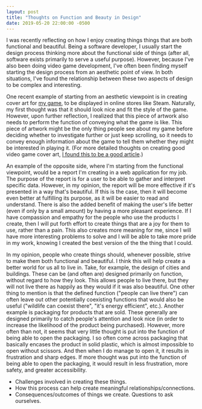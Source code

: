 ```yaml
---
layout: post
title: "Thoughts on Function and Beauty in Design"
date: 2019-05-20 22:00:00 -0500
---
```


I was recently reflecting on how I enjoy creating things things that are both functional and beautiful. Being a software developer, I usually start the design process thinking more about the functional side of things (after all, software exists primarily to serve a useful purpose). However, because I've also been doing video game development, I've often been finding myself starting the design process from an aesthetic point of view. In both situations, I've found the relationship between these two aspects of design to be complex and interesting.

<!--more-->

One recent example of starting from an aesthetic viewpoint is in creating cover art for [my game](https://meticulousmonster.com/bludgeon/), to be displayed in online stores like Steam. Naturally, my first thought was that it should look nice and fit the style of the game. However, upon further reflection, I realized that this piece of artwork also needs to perform the function of conveying what the game is like. This piece of artwork might be the only thing people see about my game before deciding whether to investigate further or just keep scrolling, so it needs to convey enough information about the game to tell them whether they might be interested in playing it. (For more detailed thoughts on creating good video game cover art, [I found this to be a good article](https://www.gamasutra.com/blogs/JamesCavin/20180214/314636/Making_a_videogame_cover_that_doesnt_suck.php).)

An example of the opposite side, where I'm starting from the functional viewpoint, would be a report I'm creating in a web application for my job. The purpose of the report is for a user to be able to gather and interpret specific data. However, in my opinion, the report will be more effective if it's presented in a way that's beautiful. If this is the case, then it will become even better at fulfilling its purpose, as it will be easier to read and understand. There is also the added benefit of making the user's life better (even if only by a small amount) by having a more pleasant experience. If I have compassion and empathy for the people who use the products I create, then I will put forth effort to create things that are a joy for them to use, rather than a pain. This also creates more meaning for me, since I will have more interesting problems to solve and I will be able to take more pride in my work, knowing I created the best version of the the thing that I could.

In my opinion, people who create things should, whenever possible, strive to make them both functional and beautiful. I think this will help create a better world for us all to live in. Take, for example, the design of cities and buildings. These can be (and often are) designed primarily on function, without regard to how they look. This allows people to live there, but they will not live there as happily as they would if it was also beautiful. One other thing to mention is that the defined function ("people can live there") can often leave out other potentially coexisting functions that would also be useful ("wildlife can coexist there", "it's energy efficient", etc.). Another example is packaging for products that are sold. These generally are designed primarily to catch people's attention and look nice (in order to increase the likelihood of the product being purchased). However, more often than not, it seems that very little thought is put into the function of being able to open the packaging. I so often come across packaging that basically encases the product in solid plastic, which is almost impossible to open without scissors. And then when I do manage to open it, it results in frustration and sharp edges. If more thought was put into the function of being able to open the packaging, it would result in less frustration, more safety, and greater accessibility.

- Challenges involved in creating these things.
- How this process can help create meaningful relationships/connections.
- Consequences/outcomes of things we create. Questions to ask ourselves.